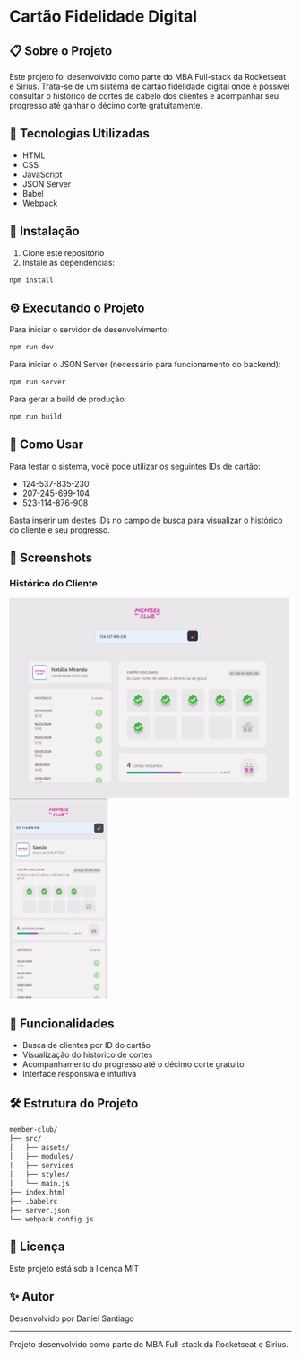 # Cartão Fidelidade Digital

## 📋 Sobre o Projeto

Este projeto foi desenvolvido como parte do MBA Full-stack da Rocketseat e Sirius. Trata-se de um sistema de cartão fidelidade digital onde é possível consultar o histórico de cortes de cabelo dos clientes e acompanhar seu progresso até ganhar o décimo corte gratuitamente.

## 🚀 Tecnologias Utilizadas

- HTML
- CSS
- JavaScript
- JSON Server
- Babel
- Webpack

## 🔧 Instalação

1. Clone este repositório
2. Instale as dependências:

```bash
npm install
```

## ⚙️ Executando o Projeto

Para iniciar o servidor de desenvolvimento:

```bash
npm run dev
```

Para iniciar o JSON Server (necessário para funcionamento do backend):

```bash
npm run server
```

Para gerar a build de produção:

```bash
npm run build
```

## 📱 Como Usar

Para testar o sistema, você pode utilizar os seguintes IDs de cartão:

- 124-537-835-230
- 207-245-699-104
- 523-114-876-908

Basta inserir um destes IDs no campo de busca para visualizar o histórico do cliente e seu progresso.

## 📸 Screenshots

### Histórico do Cliente

<img src="./src/assets/screenshots/home-desktop.png" width="500" alt="Desktop">
<img src="./src/assets/screenshots/home-mobile.jpg" width="176" alt="Mobile">

## 🎯 Funcionalidades

- Busca de clientes por ID do cartão
- Visualização do histórico de cortes
- Acompanhamento do progresso até o décimo corte gratuito
- Interface responsiva e intuitiva

## 🛠️ Estrutura do Projeto

```
member-club/
├── src/
│   ├── assets/
│   ├── modules/
|   ├── services
│   ├── styles/
│   └── main.js
├── index.html
├── .babelrc
├── server.json
└── webpack.config.js
```

## 📄 Licença

Este projeto está sob a licença MIT

## ✨ Autor

Desenvolvido por Daniel Santiago

---

Projeto desenvolvido como parte do MBA Full-stack da Rocketseat e Sirius.
